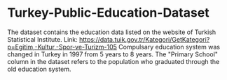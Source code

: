 # Turkey-Public-Education-Dataset
The dataset contains the education data listed on the website of Turkish Statistical Institute. Link: https://data.tuik.gov.tr/Kategori/GetKategori?p=Egitim,-Kultur,-Spor-ve-Turizm-105  Compulsary education system was changed in Turkey in 1997 from 5 years to 8 years. The "Primary School" column in the dataset refers to the population who graduated through the old education system.
